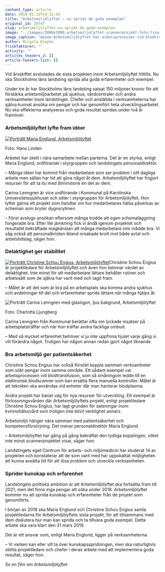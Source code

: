 ```yaml
---
content_type: article
date: 2018-01-22T14:31:54
title: "Arbetsmiljölyftet – nu sprids de goda exemplen"
original_id: 29747
slug: arbetsmiljolyftet-nu-sprids-de-goda-exemplen
image: "../images/2000x1000-arbetsmiljolyftet-scannerprojekt-foto-lisa-thorsen.jpg"
image_caption: "Genom Arbetsmiljölyftet har arbetsprocessen vid blodtransfusion förbättrats. Enhetschef Rosalba degl Innocenti på Danderyds sjukhus och anestesisjuksköterska Daniel Ljungmark använder elektronisk blodscanner. "
author: Birgita Klepke
friskfaktorer: ""
activity: ""
articles_teasers_2: []
article-teasers-list: []
---
```


Vid årsskiftet avslutades de sista projekten inom Arbetsmiljölyftet hittills. Nu ska Stockholms läns landsting sprida alla goda erfarenheter och exempel.

Under tre år har Stockholms läns landsting satsat 150 miljoner kronor för att förstärka arbetsmiljöarbetet på sjukhus, vårdcentraler och andra verksamheter inom landstinget. Chefer och anställda i verksamheterna har själva kunnat ansöka om pengar och har genomfört hela utvecklingsarbetet. Nu ska effekterna analyseras och goda resultat spridas under två år framöver.

### Arbetsmiljölyftet lyfte fram idéer

[![Porträtt Maria Englund, Arbetsmiljölyftet](https://www.suntarbetsliv.se/wp-content/uploads/2018/01/200x220-maria-englund-foto-hans-linden.jpg)](https://www.suntarbetsliv.se/wp-content/uploads/2018/01/200x220-maria-englund-foto-hans-linden.jpg)

Foto: Hans Lindén

Arbetet har skett i nära samarbete mellan parterna. Det är en styrka, enligt Maria Englund, ordförande i styrgruppen och landstingets personaldirektör.

– Många idéer har kommit från medarbetare som ser problem i sitt dagliga arbete men sällan har tid att göra något åt dem. Arbetsmiljölyftet har frigjort resurser för att ta itu med åtminstone en del av dem.

Carina Lenngren är vice ordförande i Kommunal på Karolinska Universitetssjukhuset och sitter i styrgruppen för Arbetsmiljölyftet. Hon lyfter gärna ett projekt som handlar om hur medarbetares hälsa påverkas av scheman som bryter dygnsrytmen.

– Först avslogs ansökan eftersom många trodde att egen schemaläggning fungerade bra. Efter lite jämkning fick vi ändå igenom projektet och resultatet bekräftade magkänslan att många medarbetare inte mådde bra. Vi såg också att personalbristen ibland orsakade brott mot både avtal och arbetstidslag, säger hon.

### Delaktighet ger stabilitet

[![Porträtt Christine Schou Engius, Arbetsmiljölyftet](https://www.suntarbetsliv.se/wp-content/uploads/2018/01/200x220-christine-schou-engius.jpg)](https://www.suntarbetsliv.se/wp-content/uploads/2018/01/200x220-christine-schou-engius.jpg)Christine Schou Engius är projektledare för Arbetsmiljölyftet och även hon betonar värdet av delaktighet. Inte minst för att medarbetare lättare behåller rutiner och arbetssätt som de själva har varit med och tagit fram.

– Målet är att det som är bra på en arbetsplats ska komma andra sjukhus och avdelningar till del och erfarenheter sprids lättare när många hjälps åt.

![Porträtt Carina Lenngren med glasögon, ljus bakgrund, Arbetsmiljölyftet](https://www.suntarbetsliv.se/wp-content/uploads/2018/01/200x220-carina-lenngren-foto-kommunal.jpg)

Foto: Charlotta Ljungberg

Carina Lenngren från Kommunal berättar ofta om lyckade insatser på arbetsplatsträffar och när hon träffar andra fackliga ombud.

[](https://www.suntarbetsliv.se/wp-content/uploads/2018/01/200x220-carina-lenngren-foto-kommunal.jpg)– Med så mycket erfarenhet behöver vi ju inte uppfinna hjulet varje gång vi vill förändra något. Troligen har någon annan redan gjort något liknande.

### Bra arbetsmiljö ger patientsäkerhet

Christine Schou Engius har också försökt koppla samman verksamheter som sökt pengar inom samma område. Ett sådant exempel var arbetsprocessen vid blodtransfusion, som så småningom ledde till en elektronisk blodscanner som kan ersätta flera manuella kontroller. Målet är att tekniken ska användas vid enheter där man hanterar blodplasma.

Andra projekt har banat väg för nya resurser för utveckling. Ett exempel är förlossningsvården där Arbetsmiljölyftets projekt, enligt projektledare Christine Schou Engius, har lagt grunden för satsningar inom kvinnohälsovård som troligen inte blivit verklighet annars.

Arbetsmiljö hänger nära samman med patientsäkerhet och kompetensförsörjning. Det menar personaldirektör Maria Englund.

– Arbetsmiljölyftet har gång på gång bekräftat den tydliga kopplingen, vilket inte minst scannerprojektet visar, säger hon.

Landstingets eget Centrum för arbets- och miljömedicin har studerat 14 av projekten och konstaterar att de som varit med har uppskattat möjligheten att kunna avsätta tid för att lösa problem och utveckla verksamheten.

### Sprider kunskap och erfarenhet

Landstingets politiska ambition är att Arbetsmiljölyftet ska fortsätta fram till 2021, men det finns inga pengar att söka under 2018. Arbetsmiljölyftet kommer nu att sprida kunskap och erfarenheter från de projekt som genomförts.

I början av 2018 ska Maria Englund och Christine Schou Engius samla projektledarna för Arbetsmiljölyftets sista projekt, för att tillsammans med dem diskutera hur man kan sprida och ta tillvara goda exempel. Detta arbete ska vara klart den 31 mars 2019.

Det är ett ansvar som, enligt Maria Englund, ligger på verksamheterna.

– Vi varken kan eller vill ta över kunskapsspridningen, men ska naturligtvis stötta projektledare och chefer i deras arbete med att implementera goda resultat, säger hon.

_Se en film om Arbetsmiljölyftet:_
